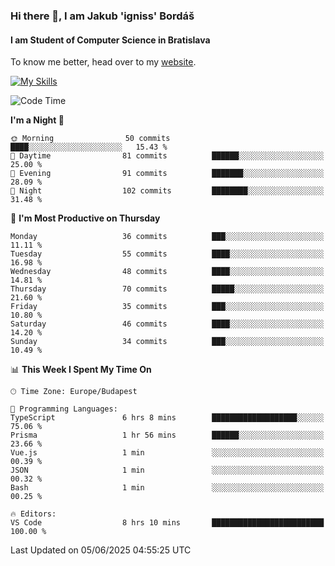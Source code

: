 ### Hi there 👋, I am Jakub 'igniss' Bordáš

#### I am Student of Computer Science in Bratislava
To know me better, head over to my [website](https://bordas.sk).

[![My Skills](https://skillicons.dev/icons?i=js,typescript,html,css,figma,svelte,vue,next,postgresql,nest,express,nodejs)](https://bordas.sk)


<!--START_SECTION:waka-->
![Code Time](http://img.shields.io/badge/Code%20Time-1%2C926%20hrs%2041%20mins-blue)

**I'm a Night 🦉** 

```text
🌞 Morning                50 commits          ████░░░░░░░░░░░░░░░░░░░░░   15.43 % 
🌆 Daytime                81 commits          ██████░░░░░░░░░░░░░░░░░░░   25.00 % 
🌃 Evening                91 commits          ███████░░░░░░░░░░░░░░░░░░   28.09 % 
🌙 Night                  102 commits         ████████░░░░░░░░░░░░░░░░░   31.48 % 
```
📅 **I'm Most Productive on Thursday** 

```text
Monday                   36 commits          ███░░░░░░░░░░░░░░░░░░░░░░   11.11 % 
Tuesday                  55 commits          ████░░░░░░░░░░░░░░░░░░░░░   16.98 % 
Wednesday                48 commits          ████░░░░░░░░░░░░░░░░░░░░░   14.81 % 
Thursday                 70 commits          █████░░░░░░░░░░░░░░░░░░░░   21.60 % 
Friday                   35 commits          ███░░░░░░░░░░░░░░░░░░░░░░   10.80 % 
Saturday                 46 commits          ████░░░░░░░░░░░░░░░░░░░░░   14.20 % 
Sunday                   34 commits          ███░░░░░░░░░░░░░░░░░░░░░░   10.49 % 
```


📊 **This Week I Spent My Time On** 

```text
🕑︎ Time Zone: Europe/Budapest

💬 Programming Languages: 
TypeScript               6 hrs 8 mins        ███████████████████░░░░░░   75.06 % 
Prisma                   1 hr 56 mins        ██████░░░░░░░░░░░░░░░░░░░   23.66 % 
Vue.js                   1 min               ░░░░░░░░░░░░░░░░░░░░░░░░░   00.39 % 
JSON                     1 min               ░░░░░░░░░░░░░░░░░░░░░░░░░   00.32 % 
Bash                     1 min               ░░░░░░░░░░░░░░░░░░░░░░░░░   00.25 % 

🔥 Editors: 
VS Code                  8 hrs 10 mins       █████████████████████████   100.00 % 
```


 Last Updated on 05/06/2025 04:55:25 UTC
<!--END_SECTION:waka-->
